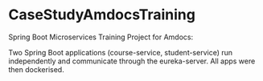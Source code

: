 # CaseStudyAmdocsTraining

Spring Boot Microservices Training Project for Amdocs:

Two Spring Boot applications (course-service, student-service) run independently and communicate through the eureka-server. All apps were then dockerised. 
